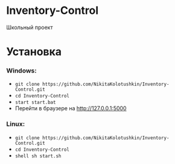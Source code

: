 # Inventory-Control
Школьный проект

# Установка
### Windows:

+ ```git clone https://github.com/NikitaKolotushkin/Inventory-Control.git```
+ ```cd Inventory-Control```
+ ```start start.bat```
+ Перейти в браузере на http://127.0.0.1:5000
### Linux:
+ ```git clone https://github.com/NikitaKolotushkin/Inventory-Control.git```
+ ```cd Inventory-Control```
+ ```shell sh start.sh```
